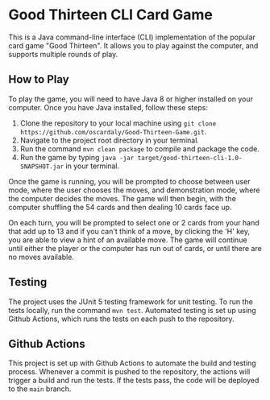 # Good Thirteen CLI Card Game

This is a Java command-line interface (CLI) implementation of the popular card game "Good Thirteen". It allows you to play against the computer, and supports multiple rounds of play.

## How to Play

To play the game, you will need to have Java 8 or higher installed on your computer. Once you have Java installed, follow these steps:

1. Clone the repository to your local machine using `git clone https://github.com/oscardaly/Good-Thirteen-Game.git`.
2. Navigate to the project root directory in your terminal.
3. Run the command `mvn clean package` to compile and package the code.
4. Run the game by typing `java -jar target/good-thirteen-cli-1.0-SNAPSHOT.jar` in your terminal.

Once the game is running, you will be prompted to choose between user mode, where the user chooses the moves, and demonstration mode, where the computer decides the moves. The game will then begin, with the computer shuffling the 54 cards and then dealing 10 cards face up.

On each turn, you will be prompted to select one or 2 cards from your hand that add up to 13 and if you can't think of a move, by clicking the 'H' key, you are able to view a hint of an available move. The game will continue until either the player or the computer has run out of cards, or until there are no moves available.

## Testing

The project uses the JUnit 5 testing framework for unit testing. To run the tests locally, run the command `mvn test`. Automated testing is set up using Github Actions, which runs the tests on each push to the repository.

## Github Actions

This project is set up with Github Actions to automate the build and testing process. Whenever a commit is pushed to the repository, the actions will trigger a build and run the tests. If the tests pass, the code will be deployed to the `main` branch.